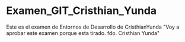 # Examen_GIT_Cristhian_Yunda
Este es el examen de Entornos de Desarrollo de CristhianYunda
 "Voy a aprobar este examen porque esta tirado.
	fdo. Cristhian Yunda"	
